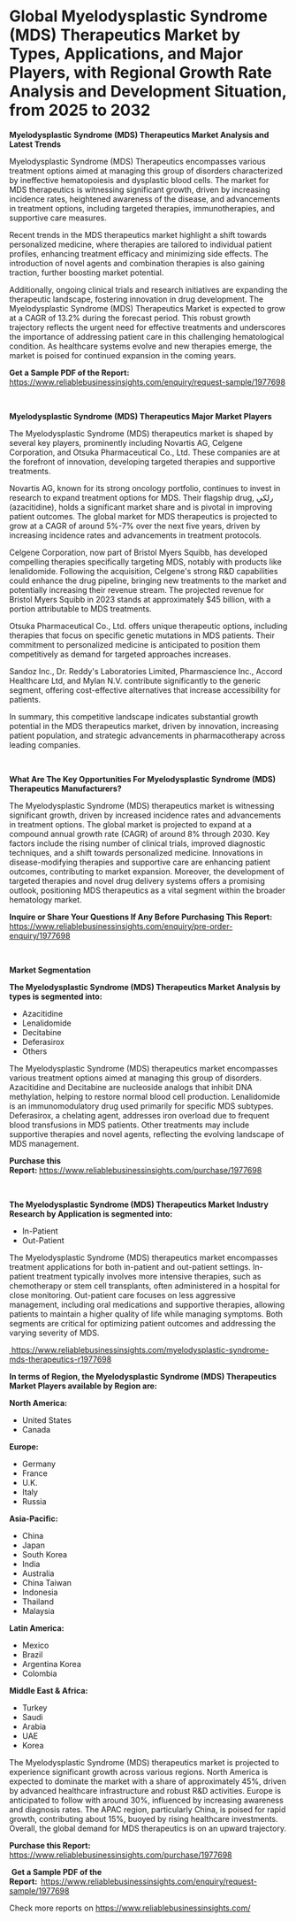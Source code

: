 <p><h1>Global Myelodysplastic Syndrome (MDS) Therapeutics Market by Types, Applications, and Major Players, with Regional Growth Rate Analysis and Development Situation, from 2025 to 2032</h1></p><p><strong>Myelodysplastic Syndrome (MDS) Therapeutics Market Analysis and Latest Trends</strong></p>
<p><p>Myelodysplastic Syndrome (MDS) Therapeutics encompasses various treatment options aimed at managing this group of disorders characterized by ineffective hematopoiesis and dysplastic blood cells. The market for MDS therapeutics is witnessing significant growth, driven by increasing incidence rates, heightened awareness of the disease, and advancements in treatment options, including targeted therapies, immunotherapies, and supportive care measures. </p><p>Recent trends in the MDS therapeutics market highlight a shift towards personalized medicine, where therapies are tailored to individual patient profiles, enhancing treatment efficacy and minimizing side effects. The introduction of novel agents and combination therapies is also gaining traction, further boosting market potential.</p><p>Additionally, ongoing clinical trials and research initiatives are expanding the therapeutic landscape, fostering innovation in drug development. The Myelodysplastic Syndrome (MDS) Therapeutics Market is expected to grow at a CAGR of 13.2% during the forecast period. This robust growth trajectory reflects the urgent need for effective treatments and underscores the importance of addressing patient care in this challenging hematological condition. As healthcare systems evolve and new therapies emerge, the market is poised for continued expansion in the coming years.</p></p>
<p><strong>Get a Sample PDF of the Report:&nbsp;</strong> <a href="https://www.reliablebusinessinsights.com/enquiry/request-sample/1977698?utm_campaign=2745&utm_medium=2&utm_source=Github&utm_content=ia&utm_term=03032025&utm_id=myelodysplastic-syndrome-mds-therapeutics">https://www.reliablebusinessinsights.com/enquiry/request-sample/1977698</a></p>
<p>&nbsp;</p>
<p><strong>Myelodysplastic Syndrome (MDS) Therapeutics Major Market Players</strong></p>
<p><p>The Myelodysplastic Syndrome (MDS) therapeutics market is shaped by several key players, prominently including Novartis AG, Celgene Corporation, and Otsuka Pharmaceutical Co., Ltd. These companies are at the forefront of innovation, developing targeted therapies and supportive treatments.</p><p>Novartis AG, known for its strong oncology portfolio, continues to invest in research to expand treatment options for MDS. Their flagship drug, رلكي (azacitidine), holds a significant market share and is pivotal in improving patient outcomes. The global market for MDS therapeutics is projected to grow at a CAGR of around 5%-7% over the next five years, driven by increasing incidence rates and advancements in treatment protocols.</p><p>Celgene Corporation, now part of Bristol Myers Squibb, has developed compelling therapies specifically targeting MDS, notably with products like lenalidomide. Following the acquisition, Celgene's strong R&D capabilities could enhance the drug pipeline, bringing new treatments to the market and potentially increasing their revenue stream. The projected revenue for Bristol Myers Squibb in 2023 stands at approximately $45 billion, with a portion attributable to MDS treatments.</p><p>Otsuka Pharmaceutical Co., Ltd. offers unique therapeutic options, including therapies that focus on specific genetic mutations in MDS patients. Their commitment to personalized medicine is anticipated to position them competitively as demand for targeted approaches increases.</p><p>Sandoz Inc., Dr. Reddy's Laboratories Limited, Pharmascience Inc., Accord Healthcare Ltd, and Mylan N.V. contribute significantly to the generic segment, offering cost-effective alternatives that increase accessibility for patients.</p><p>In summary, this competitive landscape indicates substantial growth potential in the MDS therapeutics market, driven by innovation, increasing patient population, and strategic advancements in pharmacotherapy across leading companies.</p></p>
<p>&nbsp;</p>
<p><strong>What Are The Key Opportunities For Myelodysplastic Syndrome (MDS) Therapeutics Manufacturers?</strong></p>
<p><p>The Myelodysplastic Syndrome (MDS) therapeutics market is witnessing significant growth, driven by increased incidence rates and advancements in treatment options. The global market is projected to expand at a compound annual growth rate (CAGR) of around 8% through 2030. Key factors include the rising number of clinical trials, improved diagnostic techniques, and a shift towards personalized medicine. Innovations in disease-modifying therapies and supportive care are enhancing patient outcomes, contributing to market expansion. Moreover, the development of targeted therapies and novel drug delivery systems offers a promising outlook, positioning MDS therapeutics as a vital segment within the broader hematology market.</p></p>
<p><strong>Inquire or Share Your Questions If Any Before Purchasing This Report:</strong> <a href="https://www.reliablebusinessinsights.com/enquiry/pre-order-enquiry/1977698?utm_campaign=2745&utm_medium=2&utm_source=Github&utm_content=ia&utm_term=03032025&utm_id=myelodysplastic-syndrome-mds-therapeutics">https://www.reliablebusinessinsights.com/enquiry/pre-order-enquiry/1977698</a></p>
<p>&nbsp;</p>
<p><strong>Market Segmentation</strong></p>
<p><strong>The Myelodysplastic Syndrome (MDS) Therapeutics Market Analysis by types is segmented into:</strong></p>
<p><ul><li>Azacitidine</li><li>Lenalidomide</li><li>Decitabine</li><li>Deferasirox</li><li>Others</li></ul></p>
<p><p>The Myelodysplastic Syndrome (MDS) therapeutics market encompasses various treatment options aimed at managing this group of disorders. Azacitidine and Decitabine are nucleoside analogs that inhibit DNA methylation, helping to restore normal blood cell production. Lenalidomide is an immunomodulatory drug used primarily for specific MDS subtypes. Deferasirox, a chelating agent, addresses iron overload due to frequent blood transfusions in MDS patients. Other treatments may include supportive therapies and novel agents, reflecting the evolving landscape of MDS management.</p></p>
<p><strong>Purchase this Report:&nbsp;</strong><a href="https://www.reliablebusinessinsights.com/purchase/1977698?utm_campaign=2745&utm_medium=2&utm_source=Github&utm_content=ia&utm_term=03032025&utm_id=myelodysplastic-syndrome-mds-therapeutics">https://www.reliablebusinessinsights.com/purchase/1977698</a></p>
<p>&nbsp;</p>
<p><strong>The Myelodysplastic Syndrome (MDS) Therapeutics Market Industry Research by Application is segmented into:</strong></p>
<p><ul><li>In-Patient</li><li>Out-Patient</li></ul></p>
<p><p>The Myelodysplastic Syndrome (MDS) therapeutics market encompasses treatment applications for both in-patient and out-patient settings. In-patient treatment typically involves more intensive therapies, such as chemotherapy or stem cell transplants, often administered in a hospital for close monitoring. Out-patient care focuses on less aggressive management, including oral medications and supportive therapies, allowing patients to maintain a higher quality of life while managing symptoms. Both segments are critical for optimizing patient outcomes and addressing the varying severity of MDS.</p></p>
<p><a href="https://www.reliablebusinessinsights.com/myelodysplastic-syndrome-mds-therapeutics-r1977698?utm_campaign=2745&utm_medium=2&utm_source=Github&utm_content=ia&utm_term=03032025&utm_id=myelodysplastic-syndrome-mds-therapeutics">&nbsp;https://www.reliablebusinessinsights.com/myelodysplastic-syndrome-mds-therapeutics-r1977698</a></p>
<p><strong>In terms of Region, the Myelodysplastic Syndrome (MDS) Therapeutics Market Players available by Region are:</strong></p>
<p>
    <p> <strong> North America: </strong>
        <ul>
            <li>United States</li>
            <li>Canada</li>
        </ul>
        </p> 
    <p> <strong> Europe: </strong>
        <ul>
            <li>Germany</li>
            <li>France</li>
            <li>U.K.</li>
            <li>Italy</li>
            <li>Russia</li>
        </ul>
        </p> 
    <p> <strong> Asia-Pacific: </strong>
        <ul>
            <li>China</li>
            <li>Japan</li>
            <li>South Korea</li>
            <li>India</li>
            <li>Australia</li>
            <li>China Taiwan</li>
            <li>Indonesia</li>
            <li>Thailand</li>
            <li>Malaysia</li>
        </ul>
        </p> 
    <p> <strong> Latin America: </strong>
        <ul>
            <li>Mexico</li>
            <li>Brazil</li>
            <li>Argentina Korea</li>
            <li>Colombia</li>
        </ul>
        </p> 
    <p> <strong> Middle East & Africa: </strong>
        <ul>
            <li>Turkey</li>
            <li>Saudi</li>
            <li>Arabia</li>
            <li>UAE</li>
            <li>Korea</li>
        </ul>
    </p>
    </p>
<p><p>The Myelodysplastic Syndrome (MDS) therapeutics market is projected to experience significant growth across various regions. North America is expected to dominate the market with a share of approximately 45%, driven by advanced healthcare infrastructure and robust R&D activities. Europe is anticipated to follow with around 30%, influenced by increasing awareness and diagnosis rates. The APAC region, particularly China, is poised for rapid growth, contributing about 15%, buoyed by rising healthcare investments. Overall, the global demand for MDS therapeutics is on an upward trajectory.</p></p>
<p><strong>Purchase this Report: </strong><a href="https://www.reliablebusinessinsights.com/purchase/1977698?utm_campaign=2745&utm_medium=2&utm_source=Github&utm_content=ia&utm_term=03032025&utm_id=myelodysplastic-syndrome-mds-therapeutics">https://www.reliablebusinessinsights.com/purchase/1977698</a></p>
<p>&nbsp;<strong>Get a Sample PDF of the Report:&nbsp;&nbsp;</strong><a href="https://www.reliablebusinessinsights.com/enquiry/request-sample/1977698?utm_campaign=2745&utm_medium=2&utm_source=Github&utm_content=ia&utm_term=03032025&utm_id=myelodysplastic-syndrome-mds-therapeutics">https://www.reliablebusinessinsights.com/enquiry/request-sample/1977698</a></p>
<p><strong></strong></p>
<p>Check more reports on <a href="https://www.reliablebusinessinsights.com/?utm_campaign=2745&utm_medium=2&utm_source=Github&utm_content=ia&utm_term=03032025&utm_id=myelodysplastic-syndrome-mds-therapeutics">https://www.reliablebusinessinsights.com/</a></p>